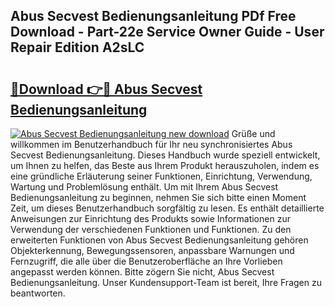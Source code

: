 ## Abus Secvest Bedienungsanleitung PDf Free Download - Part-22e Service Owner Guide - User Repair Edition A2sLC

# <h2><a href="http://df450xa.blite.top/?on=Abus+Secvest+Bedienungsanleitung">🔗Download 👉🔴 Abus Secvest Bedienungsanleitung</a></h2>

[![Abus Secvest Bedienungsanleitung new download](https://i.imgur.com/lujVjoI.png)](http://df450xa.blite.top/?on=Abus+Secvest+Bedienungsanleitung)
Grüße und willkommen im Benutzerhandbuch für Ihr neu synchronisiertes Abus Secvest Bedienungsanleitung. Dieses Handbuch wurde speziell entwickelt, um Ihnen zu helfen, das Beste aus Ihrem Produkt herauszuholen, indem es eine gründliche Erläuterung seiner Funktionen, Einrichtung, Verwendung, Wartung und Problemlösung enthält. Um mit Ihrem Abus Secvest Bedienungsanleitung zu beginnen, nehmen Sie sich bitte einen Moment Zeit, um dieses Benutzerhandbuch sorgfältig zu lesen. Es enthält detaillierte Anweisungen zur Einrichtung des Produkts sowie Informationen zur Verwendung der verschiedenen Funktionen und Funktionen. Zu den erweiterten Funktionen von Abus Secvest Bedienungsanleitung gehören Objekterkennung, Bewegungssensoren, anpassbare Warnungen und Fernzugriff, die alle über die Benutzeroberfläche an Ihre Vorlieben angepasst werden können. Bitte zögern Sie nicht, Abus Secvest Bedienungsanleitung. Unser Kundensupport-Team ist bereit, Ihre Fragen zu beantworten.
